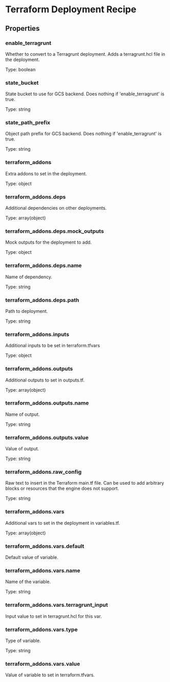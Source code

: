 # Terraform Deployment Recipe

<!-- These files are auto generated -->

## Properties

### enable_terragrunt

Whether to convert to a Terragrunt deployment.
Adds a terragrunt.hcl file in the deployment.

Type: boolean

### state_bucket

State bucket to use for GCS backend. Does nothing if 'enable_terragrunt' is true.

Type: string

### state_path_prefix

Object path prefix for GCS backend. Does nothing if 'enable_terragrunt' is true.

Type: string

### terraform_addons

Extra addons to set in the deployment.

Type: object

### terraform_addons.deps

Additional dependencies on other deployments.

Type: array(object)

### terraform_addons.deps.mock_outputs

Mock outputs for the deployment to add.

Type: object

### terraform_addons.deps.name

Name of dependency.

Type: string

### terraform_addons.deps.path

Path to deployment.

Type: string

### terraform_addons.inputs

Additional inputs to be set in terraform.tfvars

Type: object

### terraform_addons.outputs

Additional outputs to set in outputs.tf.

Type: array(object)

### terraform_addons.outputs.name

Name of output.

Type: string

### terraform_addons.outputs.value

Value of output.

Type: string

### terraform_addons.raw_config

Raw text to insert in the Terraform main.tf file.
Can be used to add arbitrary blocks or resources that the engine does not support.

Type: string

### terraform_addons.vars

Additional vars to set in the deployment in variables.tf.

Type: array(object)

### terraform_addons.vars.default

Default value of variable.

### terraform_addons.vars.name

Name of the variable.

Type: string

### terraform_addons.vars.terragrunt_input

Input value to set in terragrunt.hcl for this var.

### terraform_addons.vars.type

Type of variable.

Type: string

### terraform_addons.vars.value

Value of variable to set in terraform.tfvars.
